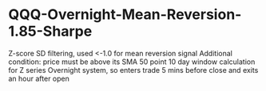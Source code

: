 # QQQ-Overnight-Mean-Reversion-1.85-Sharpe

Z-score SD filtering, used <-1.0 for mean reversion signal
Additional condition: price must be above its SMA 50 point
10 day window calculation for Z series
Overnight system, so enters trade 5 mins before close and exits an hour after open
